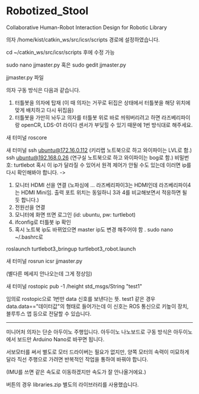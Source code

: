 # Robotized_Stool
Collaborative Human-Robot Interaction Design for Robotic Library



의자 
/home/kist/catkin_ws/src/icsr/scripts 경로에 설정하였습니다.

cd ~/catkin_ws/src/icsr/scripts
후에 수정 가능

sudo nano jjmaster.py
혹은
sudo gedit jjmaster.py

jjmaster.py 파일

의자 구동 방식은 다음과 같습니다.

1. 터틀봇을 의자에 탑재 (이 때 의자는 거꾸로 뒤집은 상태에서 터틀봇을 해당 위치에 맞게 배치하고 다시 뒤집음) 
2. 터틀봇을 가만히 놔두고 의자를 터틀봇 위로 바로 씌워버리려고 하면 라즈베리파이랑 openCR, LDS-01 라이다 센서가 부딪힐 수 있기 때문에 1번 방식대로 해주세요. 

새 터미널
roscore

새 터미널
ssh ubuntu@172.16.0.112  (키리랩 노트북으로 하고 와이파이는 LVL로 함.)
ssh ubuntu@192.168.0.26  (연구실 노트북으로 하고 와이파이는 bog로 함.)
비밀번호: turtlebot
혹시 이 ip가 달라질 수 있어서 원격 제어가 안될 수도 있는데 
이러면 ip를 다시 확인해봐야 합니다. -> 

1. 모니터 HDMI 선을 연결 (노파심에 ... 라즈베리파이3는 HDMI인데 라즈베리파이4는 HDMI Mini임. 출력 포트 위치는 동일하니 3과 4를 비교해보면서 적응하면 될 듯 합니다.)
2. 전원선을 연결 
3. 모니터에 화면 뜨면 로그인 (id: ubuntu, pw: turtlebot)
4. ifconfig로 터틀봇 ip 확인 
5. 혹시 노트북 ip도 바뀌었으면 master ip도 변경 해주어야 함 . sudo nano ~/.bashrc로 
 
roslaunch turtlebot3_bringup turtlebot3_robot.launch

새 터미널 
rosrun icsr jjmaster.py

(별다른 메세지 안나오는데 그게 정상임)

새 터미널 
rostopic pub -1 /height std_msgs/String "test1"

임의로 rostopic으로 1번만 data 신호를 보낸다는 뜻.
test1 같은 경우 data.data=="데이터값"의 형태로 들어가는데 
이 신호는 ROS 통신으로 키높이 장치, 블루투스 앱 등으로 전달할 수 있습니다. 

--------------------------------------------------------------------------------------------------------

미니어처 의자는 단순 아두이노 주행입니다. 
아두이노 나노보드로 구동 방식은 아두이노에서 보드만 Arduino Nano로 바꾸면 됩니다.

서보모터를 써서 별도로 모터 드라이버는 필요가 없지만, 양쪽 모터의 속력이 미묘하게 달라 직선 주행으로 가려면 반복적인 작업을 통하여 바꿔야 합니다.

(IMU를 쓰면 같은 속도로 이동하겠지만 속도가 잘 안나올거에요.)

버튼의 경우 libraries.zip 별도의 라이브러리를 사용했습니다. 
